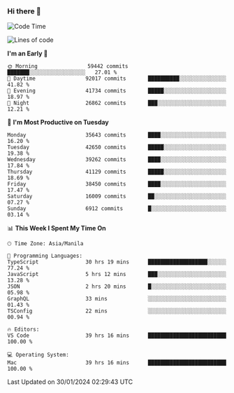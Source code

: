 ### Hi there 👋

<!--START_SECTION:waka-->
![Code Time](http://img.shields.io/badge/Code%20Time-4%2C814%20hrs%2026%20mins-blue)

![Lines of code](https://img.shields.io/badge/From%20Hello%20World%20I%27ve%20Written-104.7%20million%20lines%20of%20code-blue)

**I'm an Early 🐤** 

```text
🌞 Morning                59442 commits       ███████░░░░░░░░░░░░░░░░░░   27.01 % 
🌆 Daytime                92017 commits       ██████████░░░░░░░░░░░░░░░   41.82 % 
🌃 Evening                41734 commits       █████░░░░░░░░░░░░░░░░░░░░   18.97 % 
🌙 Night                  26862 commits       ███░░░░░░░░░░░░░░░░░░░░░░   12.21 % 
```
📅 **I'm Most Productive on Tuesday** 

```text
Monday                   35643 commits       ████░░░░░░░░░░░░░░░░░░░░░   16.20 % 
Tuesday                  42650 commits       █████░░░░░░░░░░░░░░░░░░░░   19.38 % 
Wednesday                39262 commits       ████░░░░░░░░░░░░░░░░░░░░░   17.84 % 
Thursday                 41129 commits       █████░░░░░░░░░░░░░░░░░░░░   18.69 % 
Friday                   38450 commits       ████░░░░░░░░░░░░░░░░░░░░░   17.47 % 
Saturday                 16009 commits       ██░░░░░░░░░░░░░░░░░░░░░░░   07.27 % 
Sunday                   6912 commits        █░░░░░░░░░░░░░░░░░░░░░░░░   03.14 % 
```


📊 **This Week I Spent My Time On** 

```text
🕑︎ Time Zone: Asia/Manila

💬 Programming Languages: 
TypeScript               30 hrs 19 mins      ███████████████████░░░░░░   77.24 % 
JavaScript               5 hrs 12 mins       ███░░░░░░░░░░░░░░░░░░░░░░   13.28 % 
JSON                     2 hrs 20 mins       █░░░░░░░░░░░░░░░░░░░░░░░░   05.98 % 
GraphQL                  33 mins             ░░░░░░░░░░░░░░░░░░░░░░░░░   01.43 % 
TSConfig                 22 mins             ░░░░░░░░░░░░░░░░░░░░░░░░░   00.94 % 

🔥 Editors: 
VS Code                  39 hrs 16 mins      █████████████████████████   100.00 % 

💻 Operating System: 
Mac                      39 hrs 16 mins      █████████████████████████   100.00 % 
```


 Last Updated on 30/01/2024 02:29:43 UTC
<!--END_SECTION:waka-->


<!--
**rad182/rad182** is a ✨ _special_ ✨ repository because its `README.md` (this file) appears on your GitHub profile.

Here are some ideas to get you started:

- 🔭 I’m currently working on ...
- 🌱 I’m currently learning ...
- 👯 I’m looking to collaborate on ...
- 🤔 I’m looking for help with ...
- 💬 Ask me about ...
- 📫 How to reach me: ...
- 😄 Pronouns: ...
- ⚡ Fun fact: ...
-->
